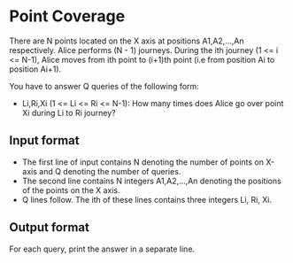 # Point Coverage

There are N points located on the X axis at positions A1,A2,...,An respectively. Alice performs (N - 1) journeys. During the ith journey (1 <= i <= N-1), Alice moves from ith point to (i+1)th point (i.e from position Ai to position Ai+1).

You have to answer Q queries of the following form:

- Li,Ri,Xi (1 <= Li <= Ri <= N-1): How many times does Alice go over point Xi during Li to Ri journey?

## Input format

- The first line of input contains N denoting the number of points on X-axis and Q denoting the number of queries.
- The second line contains N integers A1,A2,...,An denoting the positions of the points on the X axis.
- Q lines follow. The ith of these lines contains three integers Li, Ri, Xi.

## Output format

For each query, print the answer in a separate line.
